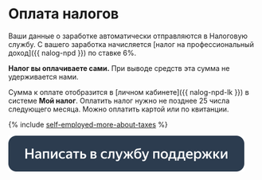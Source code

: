 # Оплата налогов

Ваши данные о заработке автоматически отправляются в Налоговую службу. С вашего заработка начисляется [налог на профессиональный доход]({{ nalog-npd }}) по ставке 6%.

**Налог вы оплачиваете сами.** При выводе средств эта сумма не удерживается нами.

Сумма к оплате отобразится в [личном кабинете]({{ nalog-npd-lk }}) в системе **Мой налог**. Оплатить налог нужно не позднее 25 числа следующего месяца. Можно оплатить картой или по квитанции.

{% include [self-employed-more-about-taxes](../_includes/self-employed/about/id-self-employed/more-about-taxes.md) %}

[![](../assets/buttons/contact-support.svg)](../troubleshooting/troubleshooting.md#self-employed)


